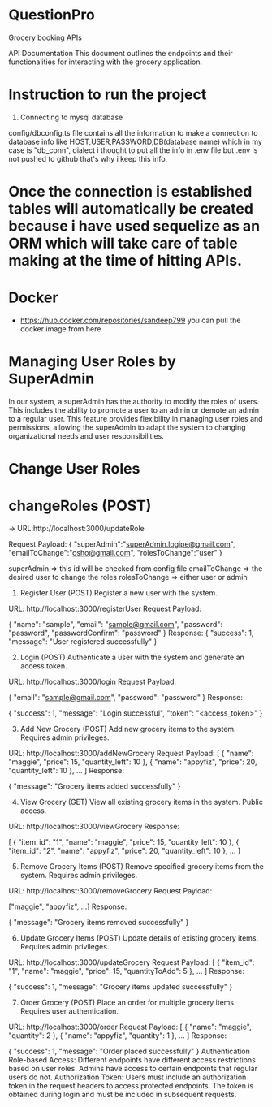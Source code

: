 # QuestionPro

Grocery booking APIs

API Documentation
This document outlines the endpoints and their functionalities for interacting with the grocery application.

# Instruction to run the project

1. Connecting to mysql database

config/dbconfig.ts file contains all the information to make a connection to database info like HOST,USER,PASSWORD,DB(database name) which in my case is "db_conn", dialect i thought to put all the info in .env file but .env is not pushed to github that's why i keep this info.

# Once the connection is established tables will automatically be created because i have used sequelize as an ORM which will take care of table making at the time of hitting APIs.

# Docker

- https://hub.docker.com/repositories/sandeep799   you can pull the docker image from here

# Managing User Roles by SuperAdmin

In our system, a superAdmin has the authority to modify the roles of users. This includes the ability to promote a user to an admin or demote an admin to a regular user. This feature provides flexibility in managing user roles and permissions, allowing the superAdmin to adapt the system to changing organizational needs and user responsibilities.

# Change User Roles

# changeRoles (POST)

-> URL:http://localhost:3000/updateRole

Request Payload:
{
"superAdmin":"superAdmin.logipe@gmail.com",
"emailToChange":"osho@gmail.com",
"rolesToChange":"user"
}

superAdmin => this id will be checked from config file
emailToChange => the desired user to change the roles
rolesToChange => either user or admin

1. Register User (POST)
   Register a new user with the system.

URL: http://localhost:3000/registerUser
Request Payload:

{
"name": "sample",
"email": "sample@gmail.com",
"password": "password",
"passwordConfirm": "password"
}
Response:
{
"success": 1,
"message": "User registered successfully"
}

2. Login (POST)
   Authenticate a user with the system and generate an access token.

URL: http://localhost:3000/login
Request Payload:

{
"email": "sample@gmail.com",
"password": "password"
}
Response:

{
"success": 1,
"message": "Login successful",
"token": "<access_token>"
}

3. Add New Grocery (POST)
   Add new grocery items to the system. Requires admin privileges.

URL: http://localhost:3000/addNewGrocery
Request Payload:
[
{
"name": "maggie",
"price": 15,
"quantity_left": 10
},
{
"name": "appyfiz",
"price": 20,
"quantity_left": 10
},
...
]
Response:

{
"message": "Grocery items added successfully"
}

4. View Grocery (GET)
   View all existing grocery items in the system. Public access.

URL: http://localhost:3000/viewGrocery
Response:

[
{
"item_id": "1",
"name": "maggie",
"price": 15,
"quantity_left": 10
},
{
"item_id": "2",
"name": "appyfiz",
"price": 20,
"quantity_left": 10
},
...
]

5. Remove Grocery Items (POST)
   Remove specified grocery items from the system. Requires admin privileges.

URL: http://localhost:3000/removeGrocery
Request Payload:

["maggie", "appyfiz", ...]
Response:

{
"message": "Grocery items removed successfully"
}

6. Update Grocery Items (POST)
   Update details of existing grocery items. Requires admin privileges.

URL: http://localhost:3000/updateGrocery
Request Payload:
[
{
"item_id": "1",
"name": "maggie",
"price": 15,
"quantityToAdd": 5
},
...
]
Response:

{
"success": 1,
"message": "Grocery items updated successfully"
}

7. Order Grocery (POST)
   Place an order for multiple grocery items. Requires user authentication.

URL: http://localhost:3000/order
Request Payload:
[
{
"name": "maggie",
"quantity": 2
},
{
"name": "appyfiz",
"quantity": 1
},
...
]
Response:

{
"success": 1,
"message": "Order placed successfully"
}
Authentication
Role-based Access: Different endpoints have different access restrictions based on user roles. Admins have access to certain endpoints that regular users do not.
Authorization Token: Users must include an authorization token in the request headers to access protected endpoints. The token is obtained during login and must be included in subsequent requests.
